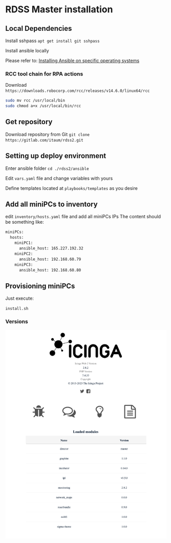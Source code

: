 # RDSS Master installation

## Local Dependencies

Install sshpass `apt get install git sshpass`

Install ansible locally

Please refer to:
[Installing Ansible on specific operating systems](https://docs.ansible.com/ansible/latest/installation_guide/intro_installation.html#installing-ansible-on-specific-operating-systems)

### RCC tool chain for RPA actions

Download `https://downloads.robocorp.com/rcc/releases/v14.6.0/linux64/rcc`

```sh
sudo mv rcc /usr/local/bin
sudo chmod a+x /usr/local/bin/rcc
```

## Get repository

Download repository from Git `git clone https://gitlab.com/itaum/rdss2.git`

## Setting up deploy environment

Enter ansible folder ``cd ./rdss2/ansible``

Edit `vars.yaml` file and change variables with yours

Define templates located at `playbooks/templates` as you desire

## Add all miniPCs to inventory

edit `inventory/hosts.yaml` file and add all miniPCs IPs
The content should be something like:

```txt
miniPCs:
  hosts:
    miniPC1:
      ansible_host: 165.227.192.32
    miniPC2:
      ansible_host: 192.168.60.79
    miniPC3:
      ansible_host: 192.168.60.80
```

## Provisioning miniPCs

Just execute:

`install.sh`

### Versions

![Versions](image.png)